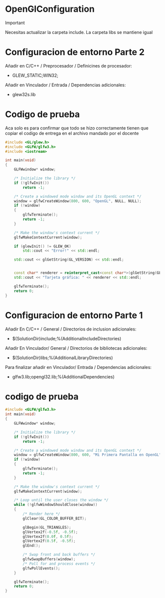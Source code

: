 # OpenGlConfiguration

> [!IMPORTANT]
> Necesitas actualizar la carpeta include.
> La carpeta libs se mantiene igual

# Configuracion de entorno Parte 2
Añadir en C/C++ / Preprocesador / Definicines de procesador: 
- GLEW_STATIC;WIN32;

Añadir en Vinculador / Entrada / Dependencias adicionales:
- glew32s.lib
# Codigo de prueba 
Aca solo es para confirmar que todo se hizo correctamente tienen que copiar el codigo de entrega en el archivo mandado por el docente
```cpp
#include <GL/glew.h>
#include <GLFW/glfw3.h>
#include <iostream>

int main(void)
{
	GLFWwindow* window;

	/* Initialize the library */
	if (!glfwInit())
		return -1;

	/* Create a windowed mode window and its OpenGL context */
	window = glfwCreateWindow(800, 600, "OpenGL", NULL, NULL);
	if (!window)
	{
		glfwTerminate();
		return -1;
	}

	/* Make the window's context current */
	glfwMakeContextCurrent(window);

	if (glewInit() != GLEW_OK)
		std::cout << "Error!" << std::endl;

	std::cout << glGetString(GL_VERSION) << std::endl;


	const char* renderer = reinterpret_cast<const char*>(glGetString(GL_RENDERER));
	std::cout << "Tarjeta gráfica: " << renderer << std::endl;

	glfwTerminate();
	return 0;
}
```


# Configuracion de entorno Parte 1 

Añadir En C/C++ / General / Directorios de inclusion adicionales: 

- $(SolutionDir)include\;%(AdditionalIncludeDirectories)

Añadir En Vinculador/ General / Directorios de bibliotecas adicionales: 

- $(SolutionDir)libs\;%(AdditionalLibraryDirectories)

Para finalizar añadir en  Vinculador/ Entrada / Dependencias adicionales:

- glfw3.lib;opengl32.lib;%(AdditionalDependencies)



# codigo de prueba
```cpp
#include <GLFW/glfw3.h>
int main(void)
{
	GLFWwindow* window;

	/* Initialize the library */
	if (!glfwInit())
		return -1;

	/* Create a windowed mode window and its OpenGL context */
	window = glfwCreateWindow(800, 600, "Mi Primera Pantalla en OpenGL", NULL, NULL);
	if (!window)
	{
		glfwTerminate();
		return -1;
	}

	/* Make the window's context current */
	glfwMakeContextCurrent(window);

	/* Loop until the user closes the window */
	while (!glfwWindowShouldClose(window))
	{
		/* Render here */
		glClear(GL_COLOR_BUFFER_BIT);

		glBegin(GL_TRIANGLES);
		glVertex2f(-0.5f, -0.5f);
		glVertex2f(0.0f, 0.5f);
		glVertex2f(0.5f, -0.5f);
		glEnd();

		/* Swap front and back buffers */
		glfwSwapBuffers(window);
		/* Poll for and process events */
		glfwPollEvents();
	}

	glfwTerminate();
	return 0;
}
```
